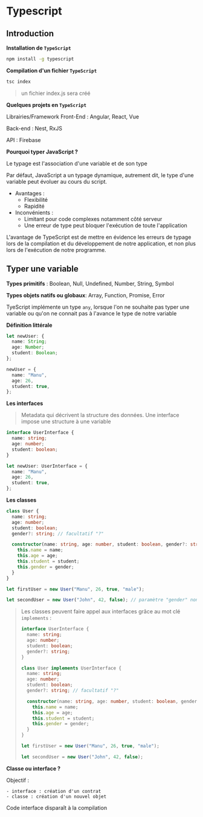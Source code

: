 # Typescript

## Introduction

**Installation de `TypeScript`**

```bash
npm install -g typescript
```

**Compilation d'un fichier `TypeScript`**

```bash
tsc index
```

> un fichier index.js sera créé

**Quelques projets en `TypeScript`**

Librairies/Framework Front-End : Angular, React, Vue

Back-end : Nest, RxJS

API : Firebase

**Pourquoi typer JavaScript ?**

Le typage est l'association d'une variable et de son type

Par défaut, JavaScript a un typage dynamique, autrement dit, le type d'une variable peut évoluer au cours du script.

+ Avantages :
  + Flexibilité
  + Rapidité
+ Inconvénients :
  + Limitant pour code complexes notamment côté serveur
  + Une erreur de type peut bloquer l'exécution de toute l'application

L'avantage de TypeScript est de mettre en évidence les erreurs de typage lors de la compilation et du développement de notre application, et non plus lors de l'exécution de notre programme.

## Typer une variable

**Types primitifs** : Boolean, Null, Undefined, Number, String, Symbol

**Types objets natifs ou globaux**: Array, Function, Promise, Error

TyeScript implémente un type `any`, lorsque l'on ne souhaite pas typer une variable ou qu'on ne connait pas à l'avance le type de notre variable

**Définition littérale**

```typescript
let newUser: {
  name: String;
  age: Number;
  student: Boolean;
};

newUser = {
  name: "Manu",
  age: 26,
  student: true,
};
```

**Les interfaces**

> Metadata qui décrivent la structure des données. Une interface impose une structure à une variable

```typescript
interface UserInterface {
  name: string;
  age: number;
  student: boolean;
}

let newUser: UserInterface = {
  name: "Manu",
  age: 26,
  student: true,
};
```

**Les classes**

```typescript
class User {
  name: string;
  age: number;
  student: boolean;
  gender?: string; // facultatif "?"

  constructor(name: string, age: number, student: boolean, gender?: string) {
    this.name = name;
    this.age = age;
    this.student = student;
    this.gender = gender;
  }
}

let firstUser = new User("Manu", 26, true, "male");

let secondUser = new User("John", 42, false); // paramètre "gender" non renseigné

```



> Les classes peuvent faire appel aux interfaces grâce au mot clé `implements` :
>
> ```typescript
> interface UserInterface {
>   name: string;
>   age: number;
>   student: boolean;
>   gender?: string;
> }
> 
> class User implements UserInterface {
>   name: string;
>   age: number;
>   student: boolean;
>   gender?: string; // facultatif "?"
> 
>   constructor(name: string, age: number, student: boolean, gender?: string) {
>     this.name = name;
>     this.age = age;
>     this.student = student;
>     this.gender = gender;
>   }
> }
> 
> let firstUser = new User("Manu", 26, true, "male");
> 
> let secondUser = new User("John", 42, false);
> ```

**Classe ou interface ?**

Objectif :

	- interface : création d'un contrat
	- classe : création d'un nouvel objet

Code interface disparaît à la compilation















